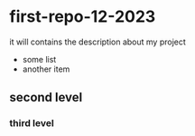 # first-repo-12-2023
it will contains the description about my project
- some list
- another item

## second level

### third level
